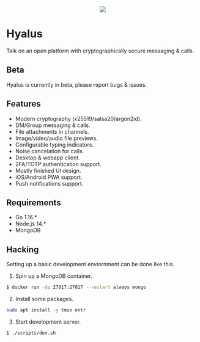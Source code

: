 <div align="center">
  <img src="https://raw.githubusercontent.com/hyalusapp/hyalus/master/frontend/public/icon-192.png">
</div>

# Hyalus

Talk on an open platform with cryptographically secure messaging & calls.

## Beta

Hyalus is currently in beta, please report bugs & issues.

## Features

- Modern cryptography (x25519/salsa20/argon2id).
- DM/Group messaging & calls.
- File attachments in channels.
- Image/video/audio file previews.
- Configurable typing indicators.
- Noise cancelation for calls.
- Desktop & webapp client.
- 2FA/TOTP authentication support.
- Mostly finished UI design.
- iOS/Android PWA support.
- Push notifications support.

## Requirements

- Go 1.16.\*
- Node.js 14.\*
- MongoDB

## Hacking

Setting up a basic development enviornment can be done like this.

1. Spin up a MongoDB container.

```sh
$ docker run -dp 27017:27017 --restart always mongo
```

2. Install some packages.

```sh
sudo apt install -y tmux entr
```

3. Start development server.

```sh
$ ./scripts/dev.sh
```

